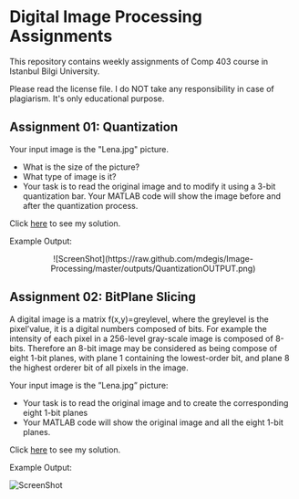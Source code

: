 # Digital Image Processing Assignments

This repository contains weekly assignments of Comp 403 course in Istanbul Bilgi University.

Please read the license file. I do NOT take any responsibility in case of plagiarism. It's only educational purpose.

## Assignment 01: Quantization

Your input image is the "Lena.jpg" picture.

* What is the size of the picture?
* What type of image is it?
* Your task is to read the original image and to modify it using a 3-bit quantization bar. Your MATLAB
code will show the image before and after the quantization process.

Click [here](https://github.com/mdegis/Image-Processing/blob/master/Quantization.m) to see my solution.

Example Output:

<center>
![ScreenShot](https://raw.github.com/mdegis/Image-Processing/master/outputs/QuantizationOUTPUT.png)
</center>

## Assignment 02: BitPlane Slicing

A digital image is a matrix f(x,y)=greylevel, where the greylevel is the pixel’value, it is a digital numbers composed of bits. For example the intensity of each pixel in a 256-level gray-scale image is composed of 8-bits. Therefore an 8-bit image may be considered as being compose of eight 1-bit planes, with plane 1 containing the lowest-order bit, and plane 8 the highest orderer bit of all pixels in the image.

Your input image is the ”Lena.jpg” picture:

* Your task is to read the original image and to create the corresponding eight 1-bit planes
* Your MATLAB code will show the original image and all the eight 1-bit planes.

Click [here](https://github.com/mdegis/Image-Processing/blob/master/BitPlaneSlicing.m) to see my solution.

Example Output:

![ScreenShot](https://raw.github.com/mdegis/Image-Processing/master/outputs/BitPlaneSlicingOUTPUT.png)
